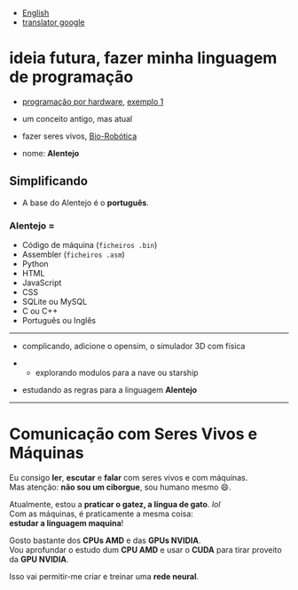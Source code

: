 - [English](https://github.com/0joseDark/my-programming-language/blob/main/doc-en/README-en.md)
- [translator google](https://github.com/0joseDark/traslator-google-English-Portuguese)
# ideia futura, fazer minha linguagem de programação
- [programação por hardware](https://github.com/0joseDark/my-programming-language/blob/main/doc-pt/programa%C3%A7%C3%A3o-por-hardware.md), [exemplo 1](https://github.com/0joseDark/my-programming-language/blob/main/doc-pt/Programacao-por-Hardware-1.md)

- um conceito antigo, mas atual
- fazer seres vivos, [Bio-Robótica](https://github.com/0joseDark/my-programming-language/blob/main/doc-pt/Bio-Robotica.md)
- nome: __Alentejo__
## Simplificando
- A base do Alentejo é o **português**.
### Alentejo =  
- Código de máquina (`ficheiros .bin`)  
- Assembler (`ficheiros .asm`)  
- Python  
- HTML  
- JavaScript  
- CSS  
- SQLite ou MySQL  
- C ou C++  
- Português ou Inglês
---
- complicando, adicione o opensim, o simulador 3D com física 

- - explorando modulos para a  nave ou starship
- estudando as regras para a linguagem __Alentejo__
---
# Comunicação com Seres Vivos e Máquinas

Eu consigo **ler**, **escutar** e **falar** com seres vivos e com máquinas.  
Mas atenção: **não sou um ciborgue**, sou humano mesmo 😄.

Atualmente, estou a **praticar o gatez, a língua de gato**. *lol*  
Com as máquinas, é praticamente a mesma coisa:  
**estudar a linguagem maquina**!

Gosto bastante dos **CPUs AMD** e das **GPUs NVIDIA**.  
Vou aprofundar o estudo dum **CPU AMD** e usar o **CUDA** para tirar proveito da **GPU NVIDIA**.

Isso vai permitir-me criar e treinar uma **rede neural**.

